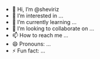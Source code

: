 - 👋 Hi, I’m @sheviriz
- 👀 I’m interested in ...
- 🌱 I’m currently learning ...
- 💞️ I’m looking to collaborate on ...
- 📫 How to reach me ...
- 😄 Pronouns: ...
- ⚡ Fun fact: ...

<!---
sheviriz/sheviriz is a ✨ special ✨ repository because its `README.md` (this file) appears on your GitHub profile.
You can click the Preview link to take a look at your changes.
--->
